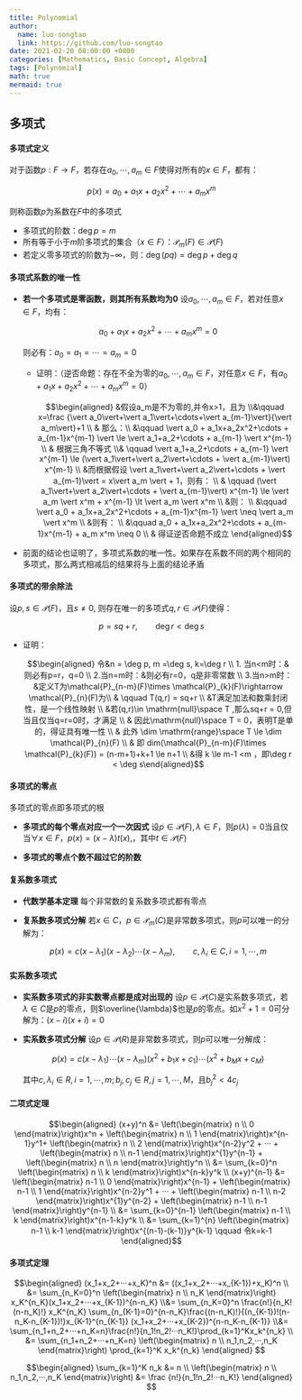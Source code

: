 ```yaml
---
title: Polynomial
author:
  name: luo-songtao
  link: https://github.com/luo-songtao
date: 2021-02-20 08:00:00 +0800
categories: [Mathematics, Basic Concept, Algebra]
tags: [Polynomial]
math: true
mermaid: true
---
```


## 多项式

#### 多项式定义	

对于函数$p:F\rightarrow F$，若存在$a_0,\cdots,a_m\in F$使得对所有的$x\in F$，都有：

$$p(x) = a_0 + a_1x+a_2x^2+\cdots + a_mx^m$$

则称函数$p$为系数在$F$中的多项式

- 多项式的阶数：$\deg p = m$
- 所有等于小于$m$阶多项式的集合（$x\in F$）：$\mathcal{P}_m(F) \in \mathcal{P}(F)$
- 若定义零多项式的阶数为$-\infty$，则：$\deg (pq) = \deg p +\deg q$

#### 多项式系数的唯一性

- **若一个多项式是零函数，则其所有系数均为0**	设$a_0,\cdots,a_m \in F$，若对任意$x\in F$，均有：

  $$a_0 + a_1x+a_2x^2+\cdots + a_mx^m = 0$$

  则必有：$a_0=a_1=\cdots=a_m=0$

  - 证明：（逆否命题：存在不全为零的$a_0,\cdots,a_m \in F$，对任意$x\in F$，有$a_0 + a_1x+a_2x^2+\cdots + a_mx^m = 0$）

    $$\begin{aligned} &假设a_m是不为零的,并令x>1，且为 \\&\qquad x=\frac {\vert a_0\vert+\vert a_1\vert+\cdots+\vert a_{m-1}\vert}{\vert a_m\vert}+1 \\ & 那么：\\ &\qquad \vert a_0 + a_1x+a_2x^2+\cdots + a_{m-1}x^{m-1} \vert \le \vert a_1+a_2+\cdots + a_{m-1} \vert x^{m-1} \\ & 根据三角不等式 \\& \qquad \vert a_1+a_2+\cdots + a_{m-1} \vert x^{m-1} \le (\vert a_1\vert+\vert a_2\vert+\cdots + \vert a_{m-1}\vert) x^{m-1} \\ &而根据假设 \vert a_1\vert+\vert a_2\vert+\cdots + \vert a_{m-1}\vert = x\vert a_m \vert + 1，则有： \\ & \qquad (\vert a_1\vert+\vert a_2\vert+\cdots + \vert a_{m-1}\vert) x^{m-1} \le \vert a_m \vert x^m + x^{m-1} \lt \vert a_m \vert x^m \\ &则： \\ &\qquad \vert a_0 + a_1x+a_2x^2+\cdots + a_{m-1}x^{m-1} \vert \neq  \vert a_m \vert x^m \\ &则有： \\ &\qquad a_0 + a_1x+a_2x^2+\cdots + a_{m-1}x^{m-1} +   a_m x^m \neq 0 \\ & 得证逆否命题不成立 \end{aligned}$$

- 前面的结论也证明了，多项式系数的唯一性。如果存在系数不同的两个相同的多项式，那么两式相减后的结果将与上面的结论矛盾



#### 多项式的带余除法	

设$p,s\in \mathcal{P}(F)$，且$s\neq 0$, 则存在唯一的多项式$q,r \in \mathcal{P}(F)$使得：

$$p = sq + r, \qquad \deg r < \deg s$$

- 证明：

  $$\begin{aligned} 令&n = \deg p, m =\deg s, k=\deg r \\ 1. 当n<m时：& 则必有p=r，q=0 \\ 2.当n=m时：&则必有r=0，q是非零常数 \\ 3.当n>m时：&定义T为\mathcal{P}_{n-m}(F)\times \mathcal{P}_{k}(F)\rightarrow \mathcal{P}_{n}(F)为\\ & \qquad T(q,r) = sq+r \\ &T满足加法和数乘封闭性，是一个线性映射  \\ &若(q,r)\in \mathrm{null}\space T ,那么sq+r = 0,但当且仅当q=r=0时，才满足 \\ & 因此\mathrm{null}\space T = 0，表明T是单的，得证具有唯一性 \\ & 此外 \dim \mathrm{range}\space T \le \dim \mathcal{P}_{n}(F) \\ & 即 dim(\mathcal{P}_{n-m}(F)\times \mathcal{P}_{k}(F)) = (n-m+1)+k+1 \le n+1 \\ &得 k \le m-1 <m ，即\deg r < \deg s\end{aligned}$$



#### 多项式的零点	

多项式的零点即多项式的根

- **多项式的每个零点对应一个一次因式**	设$p \in \mathcal{P}(F),\lambda \in F$，则$p(\lambda) = 0$当且仅当$\forall x\in F，p(x) = (x-\lambda)t(x)$,，其中$t \in \mathcal{P}(F)$

- **多项式的零点个数不超过它的阶数**



#### 复系数多项式	

- **代数学基本定理**	每个非常数的复系数多项式都有零点

- **复系数多项式分解**	若$x\in C，p\in \mathcal{P}_m(C)$是非常数多项式，则$p$可以唯一的分解为：

  $$p(x) = c(x-\lambda_1)(x-\lambda_2)\cdots(x-\lambda_m),\qquad c,\lambda_i \in C,i=1,\cdots,m$$



#### 实系数多项式

- **实系数多项式的非实数零点都是成对出现的**	设$p\in \mathcal{P}(C)$是实系数多项式，若$\lambda \in C$是$p$的零点，则$\overline{\lambda}$也是$p$的零点。如$x^2+1=0$可分解为：$(x-i)(x+i)=0$

- **实系数多项式分解**	设$p\in \mathcal{P}(R)$是非常数多项式，则$p$可以唯一分解成：

  $$p(x) = c(x-\lambda_1)\cdots(x-\lambda_m)(x^2+b_1x+c_1)\cdots(x^2+b_Mx+c_M)$$

  其中$c,\lambda_i \in R,i=1,\cdots,m;b_j,c_j\in R,j=1,\cdots,M$，且$b_j^2 \lt 4c_j$




#### 二项式定理

$$\begin{aligned} (x+y)^n &= \left(\begin{matrix} n \\ 0 \end{matrix}\right)x^n + \left(\begin{matrix} n \\ 1 \end{matrix}\right)x^{n-1}y^1+ \left(\begin{matrix} n \\ 2 \end{matrix}\right)x^{n-2}y^2 + ··· + \left(\begin{matrix} n \\ n-1 \end{matrix}\right)x^{1}y^{n-1} + \left(\begin{matrix} n \\ n \end{matrix}\right)y^n \\ &= \sum_{k=0}^n \left(\begin{matrix} n \\ k \end{matrix}\right)x^{n-k}y^k \\ (x+y)^{n-1} &= \left(\begin{matrix} n-1 \\ 0 \end{matrix}\right)x^{n-1} + \left(\begin{matrix} n-1 \\ 1 \end{matrix}\right)x^{n-2}y^1 + ··· + \left(\begin{matrix} n-1 \\ n-2 \end{matrix}\right)x^{1}y^{n-2} + \left(\begin{matrix} n-1 \\ n-1 \end{matrix}\right)y^{n-1} \\ &= \sum_{k=0}^{n-1} \left(\begin{matrix} n-1 \\ k \end{matrix}\right)x^{n-1-k}y^k \\ &= \sum_{k=1}^{n} \left(\begin{matrix} n-1 \\ k-1 \end{matrix}\right)x^{(n-1)-(k-1)}y^{k-1} \qquad 令k=k-1 \end{aligned}$$



#### 多项式定理

$$\begin{aligned} (x_1+x_2+···+x_K)^n &= ((x_1+x_2+···+x_{K-1})+x_K)^n \\ &= \sum_{n_K=0}^n \left(\begin{matrix} n \\ n_K \end{matrix}\right) x_K^{n_K}(x_1+x_2+···+x_{K-1})^{n-n_K} \\&= \sum_{n_K=0}^n \frac{n!}{n_K!(n-n_K)!} x_K^{n_K} \sum_{n_{K-1}=0}^{n-n_K}\frac{(n-n_K)!}{(n_{K-1})!(n-n_K-n_{K-1})!}x_{K-1}^{n_{K-1}} (x_1+x_2+···+x_{K-2})^{n-n_K-n_{K-1}} \\&=  \sum_{n_1+n_2+···+n_K=n}\frac{n!}{n_1!n_2!···n_K!}\prod_{k=1}^Kx_k^{n_k} \\ &= \sum_{n_1+n_2+···+n_K=n} \left(\begin{matrix} n \\ n_1,n_2,···,n_K \end{matrix}\right) \prod_{k=1}^K x_k^{n_k}  \end{aligned} $$

$$\begin{aligned} \sum_{k=1}^K n_k &= n \\ \left(\begin{matrix} n \\ n_1,n_2,···,n_K \end{matrix}\right) &= \frac {n!}{n_1!n_2!···n_K!} \end{aligned} $$